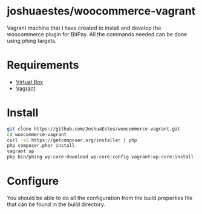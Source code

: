joshuaestes/woocommerce-vagrant
===============================

Vagrant machine that I have created to install and develop the woocommerce
plugin for BitPay. All the commands needed can be done using phing targets.

# Requirements

* [Virtual Box](https://www.virtualbox.org/)
* [Vagrant](http://www.vagrantup.com/)

# Install

```bash
git clone https://github.com/JoshuaEstes/woocommerce-vagrant.git
cd woocommerce-vagrant
curl -sS https://getcomposer.org/installer | php
php composer.phar install
vagrant up
php bin/phing wp:core:download wp:core:config vagrant:wp:core:install
```

# Configure

You should be able to do all the configuration from the build.properties file
that can be found in the build directory.

